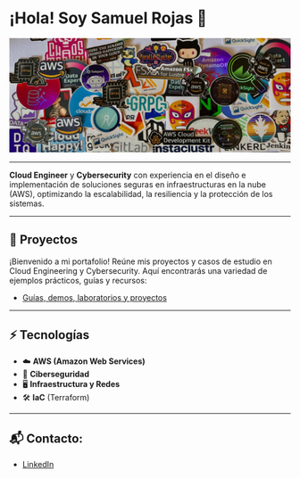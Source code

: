 
# ¡Hola! Soy Samuel Rojas 👋

![Banner de stickers](/assets/imagenes/banner_stickers.jpeg)

---

**Cloud Engineer** y **Cybersecurity** con experiencia en el diseño e implementación de soluciones seguras en infraestructuras en la nube (AWS), optimizando la escalabilidad, la resiliencia y la protección de los sistemas.

---

## 🚀 Proyectos
¡Bienvenido a mi portafolio! Reúne mis proyectos y casos de estudio en Cloud Engineering y Cybersecurity. Aquí encontrarás una variedad de ejemplos prácticos, guías y recursos:
- [Guías, demos, laboratorios y proyectos](https://github.com/samuelrojasm/portafolio-guide)

---

## ⚡ Tecnologías
- ☁️ **AWS (Amazon Web Services)**
- 🔐 **Ciberseguridad**
- 🖥 **Infraestructura y Redes**
- 🛠️ **IaC** (Terraform)

---

## 📬 Contacto:
- [LinkedIn](https://www.linkedin.com/in/rojas-samuel)